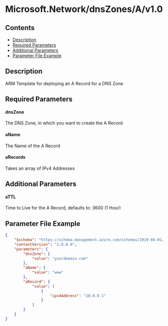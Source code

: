 # Microsoft.Network/dnsZones/A/v1.0

## Contents

* [Description](#description)
* [Required Parameters](#required-parameters)
* [Additional Parameters](#additional-parameters)
* [Parameter File Example](#parameter-file-example)

## Description

ARM Template for deploying an A Record for a DNS Zone

## Required Parameters

#### dnsZone
The DNS Zone, in which you want to create the A Record

#### aName
The Name of the A Record

#### aRecords
Takes an array of IPv4 Addresses

## Additional Parameters

#### aTTL
Time to Live for the A Record, defaults to: 3600 (1 Hour)

## Parameter File Example

```json
{
    "$schema": "https://schema.management.azure.com/schemas/2019-04-01/deploymentParameters.json#",
    "contentVersion": "1.0.0.0",
    "parameters": {
        "dnsZone": {
            "value": "yourdomain.com"
        },
        "aName": {
            "value": "www"
        },
        "aRecord": {
            "value": [
                {
                    "ipv4Address": "10.0.0.1"
                }
            ]
        }
    }
}
```